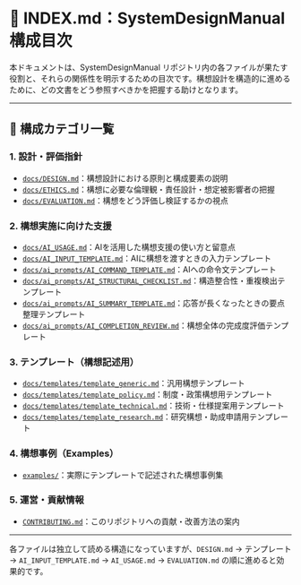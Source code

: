 # 🧭 INDEX.md：SystemDesignManual 構成目次

本ドキュメントは、SystemDesignManual リポジトリ内の各ファイルが果たす役割と、それらの関係性を明示するための目次です。構想設計を構造的に進めるために、どの文書をどう参照すべきかを把握する助けとなります。

---

## 📁 構成カテゴリ一覧

### 1. 設計・評価指針
- [`docs/DESIGN.md`](DESIGN.md)：構想設計における原則と構成要素の説明
- [`docs/ETHICS.md`](ETHICS.md)：構想に必要な倫理観・責任設計・想定被影響者の把握
- [`docs/EVALUATION.md`](EVALUATION.md)：構想をどう評価し検証するかの視点

### 2. 構想実施に向けた支援
- [`docs/AI_USAGE.md`](AI_USAGE.md)：AIを活用した構想支援の使い方と留意点
- [`docs/AI_INPUT_TEMPLATE.md`](AI_INPUT_TEMPLATE.md)：AIに構想を渡すときの入力テンプレート
- [`docs/ai_prompts/AI_COMMAND_TEMPLATE.md`](ai_prompts/AI_COMMAND_TEMPLATE.md)：AIへの命令文テンプレート
- [`docs/ai_prompts/AI_STRUCTURAL_CHECKLIST.md`](ai_prompts/AI_STRUCTURAL_CHECKLIST.md)：構造整合性・重複検出テンプレート
- [`docs/ai_prompts/AI_SUMMARY_TEMPLATE.md`](ai_prompts/AI_SUMMARY_TEMPLATE.md)：応答が長くなったときの要点整理テンプレート
- [`docs/ai_prompts/AI_COMPLETION_REVIEW.md`](ai_prompts/AI_COMPLETION_REVIEW.md)：構想全体の完成度評価テンプレート

### 3. テンプレート（構想記述用）
- [`docs/templates/template_generic.md`](templates/template_generic.md)：汎用構想テンプレート
- [`docs/templates/template_policy.md`](templates/template_policy.md)：制度・政策構想用テンプレート
- [`docs/templates/template_technical.md`](templates/template_technical.md)：技術・仕様提案用テンプレート
- [`docs/templates/template_research.md`](templates/template_research.md)：研究構想・助成申請用テンプレート

### 4. 構想事例（Examples）
- [`examples/`](../examples/)：実際にテンプレートで記述された構想事例集

### 5. 運営・貢献情報
- [`CONTRIBUTING.md`](../CONTRIBUTING.md)：このリポジトリへの貢献・改善方法の案内

---

各ファイルは独立して読める構造になっていますが、`DESIGN.md` → テンプレート → `AI_INPUT_TEMPLATE.md` → `AI_USAGE.md` → `EVALUATION.md` の順に進めると効果的です。

